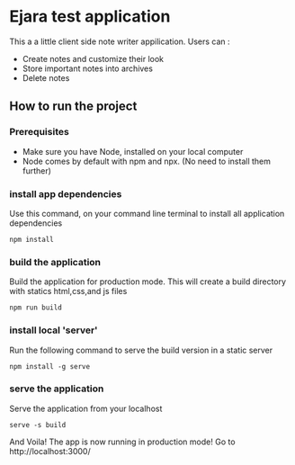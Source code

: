 # Ejara test application

This a a little client side note writer appilication.
Users can :

- Create notes and customize their look
- Store important notes into archives
- Delete notes

## How to run the project

### Prerequisites

- Make sure you have Node, installed on your local computer
- Node comes by default with npm and npx. (No need to install them further)

### install app dependencies

Use this command, on your command line terminal to install all application dependencies

```
npm install
```

### build the application

Build the application for production mode. This will create a build directory with statics html,css,and js files

```
npm run build
```

### install local 'server'

Run the following command to serve the build version in a static server

```
npm install -g serve
```

### serve the application

Serve the application from your localhost

```
serve -s build
```

And Voila! The app is now running in production mode! Go to http://localhost:3000/
